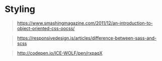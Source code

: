 # Styling

>https://www.smashingmagazine.com/2011/12/an-introduction-to-object-oriented-css-oocss/

>https://responsivedesign.is/articles/difference-between-sass-and-scss

>http://codepen.io/ICE-WOLF/pen/rxpaqX
